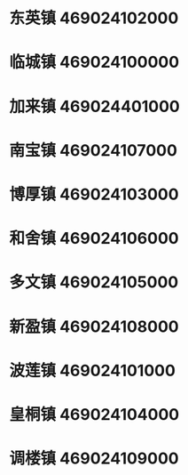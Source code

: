 # 东英镇 469024102000
# 临城镇 469024100000
# 加来镇 469024401000
# 南宝镇 469024107000
# 博厚镇 469024103000
# 和舍镇 469024106000
# 多文镇 469024105000
# 新盈镇 469024108000
# 波莲镇 469024101000
# 皇桐镇 469024104000
# 调楼镇 469024109000
